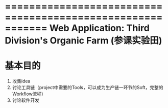 ===========================================================
Web Application: Third Division's Organic Farm (参课实验田)
===========================================================

# 基本目的
1. 收集idea
2. 讨论工具链（project中需要的Tools，可以成为生产链一环节的Soft，完整的Workflow流程）
3. 讨论软件开发


